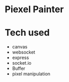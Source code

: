 # Piexel Painter

# Tech used

* canvas
* websocket
* express
* socket.io
* Buffer
* pixel manipulation

